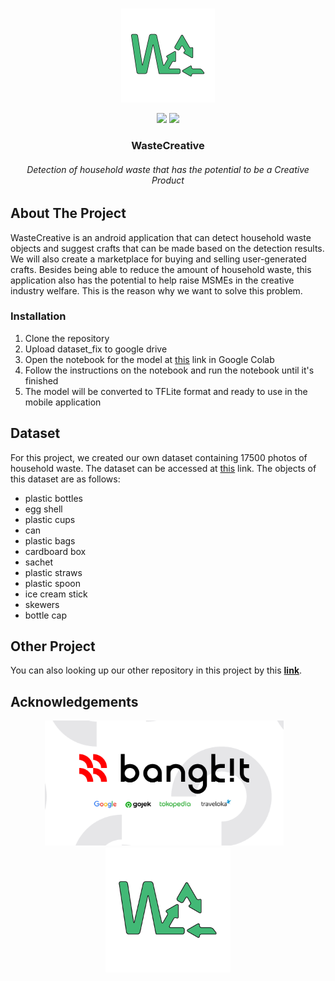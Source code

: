 <!--
*** Thanks for checking out the Best-README-Template. If you have a suggestion
*** that would make this better, please fork the repo and create a pull request
*** or simply open an issue with the tag "enhancement".
*** Thanks again! Now go create something AMAZING! :D
***
***
***
*** To avoid retyping too much info. Do a search and replace for the following:
*** github_username, repo_name, twitter_handle, email, project_title, project_description
-->

<!-- PROJECT SHIELDS -->
<!--
*** I'm using markdown "reference style" links for readability.
*** Reference links are enclosed in brackets [ ] instead of parentheses ( ).

<!-- PROJECT LOGO -->
<br />
<p align="center">
  <a href="#">
    <img src="wastecreative.png" alt="WasteCreativeLogo" height="150">
  </a>

  <p align="center">
    <img src="https://img.shields.io/badge/Team-WasteCreative-9e83fc">
    <img src="https://img.shields.io/badge/ID-C22_PS061-9e83fc?">
  </p>

  <h3 align="center">WasteCreative</h3>
  <h6 align="center">Detection of household waste that has the potential to be a Creative Product</h6>


## About The Project

WasteCreative is an android application that can detect household waste objects and suggest crafts that can be made based on the detection results. We will also create a marketplace for buying and selling user-generated crafts. Besides being able to reduce the amount of household waste, this application also has the potential to help raise MSMEs in the creative industry welfare. This is the reason why we want to solve this problem.


### Installation

1. Clone the repository
2. Upload dataset_fix to google drive
3. Open the notebook for the model at [this](https://github.com/ahmadnurokhim/WasteCreative/blob/main/colab-notebooks/SSDMobileNetv2_64_final_v1.ipynb) link in Google Colab
4. Follow the instructions on the notebook and run the notebook until it's finished
5. The model will be converted to TFLite format and ready to use in the mobile application

<!-- USAGE EXAMPLES -->

## Dataset
For this project, we created our own dataset containing 17500 photos of household waste. The dataset can be accessed at [this](https://github.com/ahmadnurokhim/WasteCreative/tree/main/dataset_fix) link. The objects of this dataset are as follows:
  - plastic bottles
  - egg shell
  - plastic cups
  - can
  - plastic bags
  - cardboard box
  - sachet
  - plastic straws
  - plastic spoon
  - ice cream stick
  - skewers
  - bottle cap
  
## Other Project

You can also looking up our other repository in this project by this [**link**](https://github.com/Afrizal2609/WasteCreative).

<!-- ACKNOWLEDGEMENTS -->

## Acknowledgements

<p align="center">
  <img src="bangkit.png" height="200"></img>&nbsp; &nbsp;<img src="wastecreative.png" height="200">
</p>

